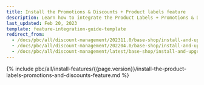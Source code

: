 ```yaml
---
title: Install the Promotions & Discounts + Product labels feature
description: Learn how to integrate the Product Labels + Promotions & Discounts feature into a Spryker project.
last_updated: Feb 20, 2023
template: feature-integration-guide-template  
redirect_from:
  - /docs/pbc/all/discount-management/202311.0/base-shop/install-and-upgrade/install-the-promotions-and-discounts-product-labels-feature.html
  - /docs/pbc/all/discount-management/202204.0/base-shop/install-and-upgrade/install-the-promotions-and-discounts-product-labels-feature.html
  - /docs/pbc/all/discount-management/latest/base-shop/install-and-upgrade/install-features/install-the-promotions-and-discounts-product-labels-feature.html
---
```


{% include pbc/all/install-features/{{page.version}}/install-the-product-labels-promotions-and-discounts-feature.md %} <!-- To edit, see /_includes/pbc/all/install-features/202311.0/install-the-product-labels-promotions-and-discounts-feature.md -->
